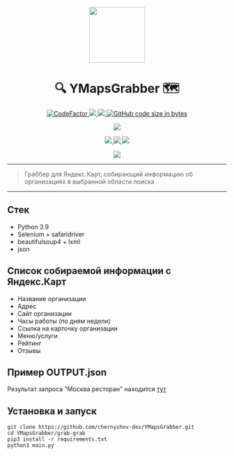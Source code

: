 <!-- Logo -->
<p align="center">
    <a href="#">
      <img height="128" wight="128" src="https://user-images.githubusercontent.com/60988563/132104021-48ec1d2b-e98b-46c5-8d3b-0baab5fbe3af.png">
    </a>
  </p>

<!-- Title -->
<h1 align="center">🔍 YMapsGrabber 🗺</h1>

<!-- Classic badges -->
<p align="center">
    <a href="https://www.codefactor.io/repository/github/chernyshov-dev/ymapsgrabber">
        <img src="https://www.codefactor.io/repository/github/chernyshov-dev/ymapsgrabber/badge" alt="CodeFactor"/>
    </a>
    <a href="#">
        <img src="https://img.shields.io/github/license/chernyshov-dev/ymapsgrabber"/>
    </a>
    <a href="https://app.fossa.com/projects/git%2Bgithub.com%2Fchernyshov-dev%2FYMapsGrabber?ref=badge_shield" alt="FOSSA Status">
        <img src="https://app.fossa.com/api/projects/git%2Bgithub.com%2Fchernyshov-dev%2FYMapsGrabber.svg?type=shield"/>
    </a>
    <a href="#">
        <img alt="GitHub code size in bytes" src="https://img.shields.io/github/languages/code-size/chernyshov-dev/ymapsgrabber"/>
    </a>
</p>

<!-- Telegram -->
<p align="center">
  <a href="https://t.me/chaddydaddy">
    <img src="https://img.shields.io/badge/Ask%20Me-Anything-1f425f.svg?style=popout-square&logo=telegram"/>
  </a>
</p>

<!-- Big badges -->
<p align="center">
  <a href="#">
        <img src="https://forthebadge.com/images/badges/contains-tasty-spaghetti-code.svg"/>
        <img src="https://forthebadge.com/images/badges/powered-by-electricity.svg"/>
        <img src="https://forthebadge.com/images/badges/uses-brains.svg"/>
  </a>
<p align="center">
    <a href="#">
        <img src="https://forthebadge.com/images/badges/works-on-my-machine.svg"/>
    </a>
</p>

---

> Граббер для Яндекс.Карт, собирающий информацию об организациях в выбранной области поиска

---

## Стек
- Python 3.9
- Selenium + safaridriver
- beautifulsoup4 + lxml
- json

## Список собираемой информации с Яндекс.Карт
- Название организации
- Адрес
- Сайт организации
- Часы работы (по дням недели)
- Ссылка на карточку организации
- Меню/услуги
- Рейтинг
- Отзывы

## Пример OUTPUT.json
<p>Результат запроса "Москва ресторан" находится <a href="https://github.com/chernyshov-dev/YMapsGrabber/blob/main/example.json">тут</a></p>

## Установка и запуск
```console
git clone https://github.com/chernyshov-dev/YMapsGrabber.git
cd YMapsGrabber/grab-grab
pip3 install -r requirements.txt
python3 main.py
```
